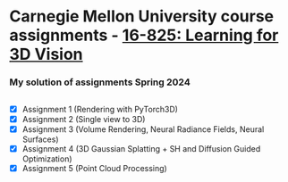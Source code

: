 # Carnegie Mellon University course assignments - [16-825: Learning for 3D Vision](https://learning3d.github.io)
### My solution of assignments Spring 2024
##
- [x] Assignment 1 (Rendering with PyTorch3D)
- [x] Assignment 2 (Single view to 3D)
- [x] Assignment 3 (Volume Rendering, Neural Radiance Fields, Neural Surfaces)
- [x] Assignment 4 (3D Gaussian Splatting + SH and Diffusion Guided Optimization)
- [x] Assignment 5 (Point Cloud Processing)
